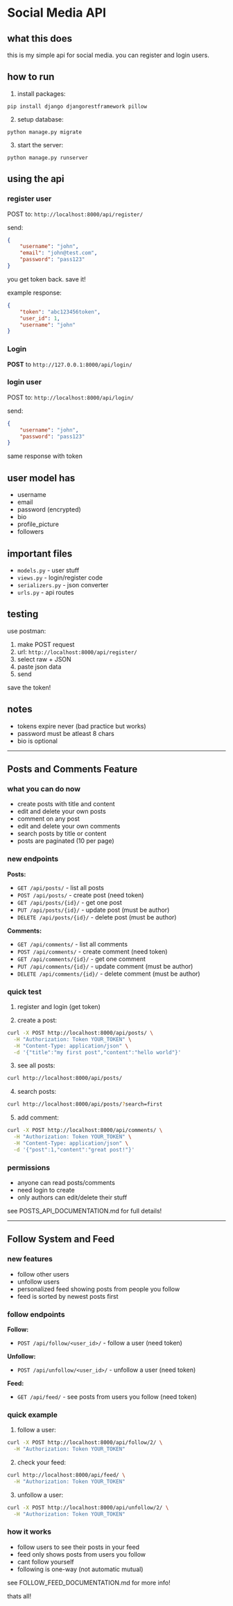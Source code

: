 # Social Media API

## what this does
this is my simple api for social media. you can register and login users.

## how to run

1. install packages:
```
pip install django djangorestframework pillow
```

2. setup database:
```
python manage.py migrate
```

3. start the server:
```
python manage.py runserver
```

## using the api

### register user
POST to: `http://localhost:8000/api/register/`

send:
```json
{
    "username": "john",
    "email": "john@test.com",
    "password": "pass123"
}
```

you get token back. save it!

example response:
```json
{
    "token": "abc123456token",
    "user_id": 1,
    "username": "john"
}
```

### Login
**POST** to `http://127.0.0.1:8000/api/login/`

### login user
POST to: `http://localhost:8000/api/login/`

send:
```json
{
    "username": "john",
    "password": "pass123"
}
```

same response with token

## user model has
- username
- email
- password (encrypted)
- bio
- profile_picture
- followers

## important files
- `models.py` - user stuff
- `views.py` - login/register code
- `serializers.py` - json converter
- `urls.py` - api routes

## testing
use postman:
1. make POST request
2. url: `http://localhost:8000/api/register/`
3. select raw + JSON
4. paste json data
5. send

save the token!

## notes
- tokens expire never (bad practice but works)
- password must be atleast 8 chars
- bio is optional

---

## Posts and Comments Feature

### what you can do now
- create posts with title and content
- edit and delete your own posts
- comment on any post
- edit and delete your own comments
- search posts by title or content
- posts are paginated (10 per page)

### new endpoints

**Posts:**
- `GET /api/posts/` - list all posts
- `POST /api/posts/` - create post (need token)
- `GET /api/posts/{id}/` - get one post
- `PUT /api/posts/{id}/` - update post (must be author)
- `DELETE /api/posts/{id}/` - delete post (must be author)

**Comments:**
- `GET /api/comments/` - list all comments
- `POST /api/comments/` - create comment (need token)
- `GET /api/comments/{id}/` - get one comment
- `PUT /api/comments/{id}/` - update comment (must be author)
- `DELETE /api/comments/{id}/` - delete comment (must be author)

### quick test

1. register and login (get token)

2. create a post:
```bash
curl -X POST http://localhost:8000/api/posts/ \
  -H "Authorization: Token YOUR_TOKEN" \
  -H "Content-Type: application/json" \
  -d '{"title":"my first post","content":"hello world"}'
```

3. see all posts:
```bash
curl http://localhost:8000/api/posts/
```

4. search posts:
```bash
curl http://localhost:8000/api/posts/?search=first
```

5. add comment:
```bash
curl -X POST http://localhost:8000/api/comments/ \
  -H "Authorization: Token YOUR_TOKEN" \
  -H "Content-Type: application/json" \
  -d '{"post":1,"content":"great post!"}'
```

### permissions
- anyone can read posts/comments
- need login to create
- only authors can edit/delete their stuff

see POSTS_API_DOCUMENTATION.md for full details!

---

## Follow System and Feed

### new features
- follow other users
- unfollow users
- personalized feed showing posts from people you follow
- feed is sorted by newest posts first

### follow endpoints

**Follow:**
- `POST /api/follow/<user_id>/` - follow a user (need token)

**Unfollow:**
- `POST /api/unfollow/<user_id>/` - unfollow a user (need token)

**Feed:**
- `GET /api/feed/` - see posts from users you follow (need token)

### quick example

1. follow a user:
```bash
curl -X POST http://localhost:8000/api/follow/2/ \
  -H "Authorization: Token YOUR_TOKEN"
```

2. check your feed:
```bash
curl http://localhost:8000/api/feed/ \
  -H "Authorization: Token YOUR_TOKEN"
```

3. unfollow a user:
```bash
curl -X POST http://localhost:8000/api/unfollow/2/ \
  -H "Authorization: Token YOUR_TOKEN"
```

### how it works
- follow users to see their posts in your feed
- feed only shows posts from users you follow
- cant follow yourself
- following is one-way (not automatic mutual)

see FOLLOW_FEED_DOCUMENTATION.md for more info!

thats all!
